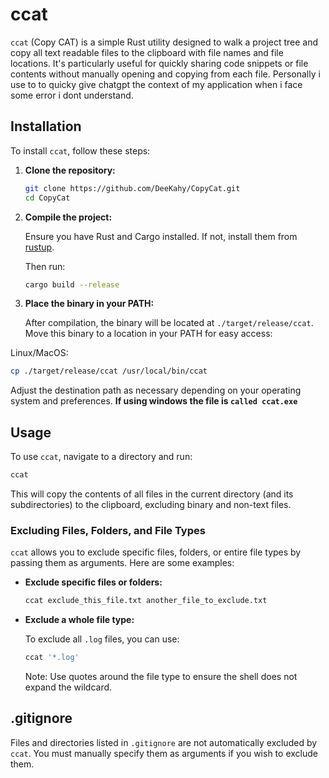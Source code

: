 # ccat

`ccat` (Copy CAT) is a simple Rust utility designed to walk a project tree and copy all text readable files to the clipboard with file names and file locations. It's particularly useful for quickly sharing code snippets or file contents without manually opening and copying from each file.
Personally i use to to quicky give chatgpt the context of my application when i face some error i dont understand.

## Installation

To install `ccat`, follow these steps:

1. **Clone the repository:**

   ```sh
   git clone https://github.com/DeeKahy/CopyCat.git
   cd CopyCat
   ```
2. **Compile the project:**

   Ensure you have Rust and Cargo installed. If not, install them from [rustup](https://rustup.rs/).

   Then run:

   ```sh
   cargo build --release
   ```

3. **Place the binary in your PATH:**

   After compilation, the binary will be located at `./target/release/ccat`. Move this binary to a location in your PATH for easy access:

Linux/MacOS:
   ```sh
   cp ./target/release/ccat /usr/local/bin/ccat
   ```

   Adjust the destination path as necessary depending on your operating system and preferences.
   **If using windows the file is `called ccat.exe`**


## Usage

To use `ccat`, navigate to a directory and run:

```sh
ccat
```

This will copy the contents of all files in the current directory (and its subdirectories) to the clipboard, excluding binary and non-text files.

### Excluding Files, Folders, and File Types

`ccat` allows you to exclude specific files, folders, or entire file types by passing them as arguments. Here are some examples:

- **Exclude specific files or folders:**
  ```sh
  ccat exclude_this_file.txt another_file_to_exclude.txt
  ```


- **Exclude a whole file type:**

  To exclude all `.log` files, you can use:

  ```sh
  ccat '*.log'
  ```

  Note: Use quotes around the file type to ensure the shell does not expand the wildcard.

## .gitignore

Files and directories listed in `.gitignore` are not automatically excluded by `ccat`. You must manually specify them as arguments if you wish to exclude them.
